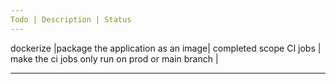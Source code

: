 ```yaml
---
Todo | Description | Status
---
```


dockerize |package the application as an image| completed
scope CI jobs | make the ci jobs only run on prod or main branch |

---
